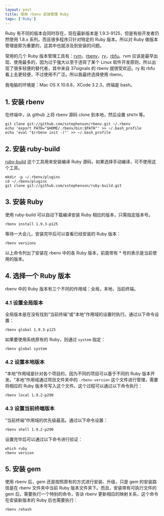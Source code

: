 ```yaml
---
layout: post
title: 使用 rbenv 安装管理 Ruby
tags: ['Ruby']
---
```


Ruby 有不同的版本会同时存在，现在最新版本是 1.9.3-9125，但是有些开发者仍然使用 1.8.x 系列。而且很多程序只针对特定的 Ruby 版本。所以对 Ruby 做版本管理是即为重要的，这其中也就涉及到安装的问题。

常用的几个 Ruby 版本管理工具有：[rvm](https://github.com/wayneeseguin/rvm)，[rbenv](https://github.com/sstephenson/rbenv)，[ry](https://github.com/jayferd/ry)，[rbfu](https://github.com/hmans/rbfu)。rvm 应该是最早出现、使用最多的，因为过于强大以至于违背了某个 Linux 软件开发原则，所以出现了很多轻便的替代者，其中来自 37signals 的 rbenv 就很受欢迎。ry 和 rbfu 看上去更轻便，不过使用不广泛。所以我最终选择使用 rbenv。

我电脑的环境是：Mac OS X 10.6.8，XCode 3.2.3，终端是 bash。

## 1. 安装 rbenv

在终端中，从 github 上将 rbenv 源码 clone 到本地，然后设置 `$PATH` 等。

    git clone git://github.com/sstephenson/rbenv.git ~/.rbenv
    echo 'export PATH="$HOME/.rbenv/bin:$PATH"' >> ~/.bash_profile
    echo 'eval "$(rbenv init -)"' >> ~/.bash_profile

## 2. 安装 ruby-build

[ruby-build](https://github.com/sstephenson/ruby-build) 这个工具用来安装编译 Ruby 源码，如果选择手动编译，可不使用这个工具。

    mkdir -p ~/.rbenv/plugins
    cd ~/.rbenv/plugins
    git clone git://github.com/sstephenson/ruby-build.git

## 3. 安装 Ruby

使用 ruby-build 可以自动下载编译安装 Ruby 相应的版本，只需指定版本号。

    rbenv install 1.9.3-p125

等待一大会儿，安装完毕后可以查看已经安装的 Ruby 版本：

    rbenv versions

以上命令列出了安装在 rbenv 中的各 Ruby 版本，前面带有 * 号的表示是当前使用的版本。

## 4. 选择一个 Ruby 版本

rbenv 中的 Ruby 版本有三个不同的作用域：全局，本地，当前终端。

### 4.1 设置全局版本
全局版本是在没有找到“当前终端”或“本地”作用域的设置时执行。通过以下命令设置：

    rbenv global 1.9.3-p125

如果要使用系统原有的 Ruby，则通过 `system` 指定：

    rbenv global system

### 4.2 设置本地版本

“本地”作用域是针对各个项目的，因为不同的项目可以基于不同的 Ruby 版本开发。“本地”作用域通过项目文件夹中的 `.rbenv-version` 这个文件进行管理，需要将相应的 Ruby 版本号写入这个文件。这个过程可以通过以下命令执行：

    rbenv local 1.9.2-p290

### 4.3 设置当前终端版本

“当前终端”作用域的优先级最高。通过以下命令设置：

    rbenv shell 1.9.2-p290

设置完毕后可以通过以下命令进行验证：

    which ruby
    rbenv version

## 5. 安装 gem

使用 rbenv 后，gem 还是按照原有的方式进行安装、升级，只是 gem 的安装路径是在 rbenv 文件夹中当前 Ruby 版本文件夹下。而且，安装带有可执行文件的 gem 后，需要执行一个特别的命令，告诉 rbenv 更新相应的映射关系，这个命令在安装新版本的 Ruby 后也需要执行：

    rbenv rehash
